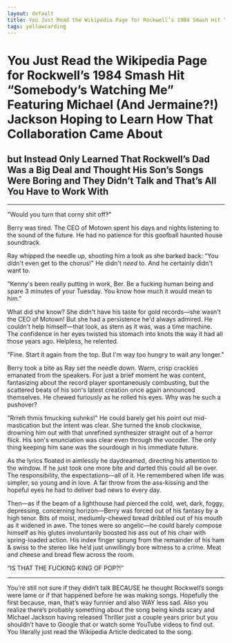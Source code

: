 ```yaml
---
layout: default
title: You Just Read the Wikipedia Page for Rockwell’s 1984 Smash Hit “Somebody’s Watching Me”
tags: yellowcarding
---
```


# You Just Read the Wikipedia Page for Rockwell’s 1984 Smash Hit “Somebody’s Watching Me” Featuring Michael (And Jermaine?!) Jackson Hoping to Learn How That Collaboration Came About

## but Instead Only Learned That Rockwell’s Dad Was a Big Deal and Thought His Son’s Songs Were Boring and They Didn’t Talk and That’s All You Have to Work With

****

"Would you turn that corny shit off‽"

Berry was tired. The CEO of Motown spent his days and nights listening to the sound of the future. He had no patience for this goofball haunted house soundtrack.

Ray whipped the needle up, shooting him a look as she barked back: “You didn't even get to the chorus!" He didn't *need* to. And he certainly didn't want to.

"Kenny's been really putting in work, Ber. Be a fucking human being and spare 3 minutes of your Tuesday. You know how much it would mean to him."

What did she know? She didn't have his taste for gold records—she wasn't the CEO of Motown! But she had a persistence he'd always admired. He couldn't help himself—that look, as stern as it was, was a time machine. The confidence in her eyes twisted his stomach into knots the way it had all those years ago. Helpless, he relented.

"Fine. Start it again from the top. But I'm way too hungry to wait any longer."

Berry took a bite as Ray set the needle down. Warm, crisp crackles emanated from the speakers. For just a brief moment he was content, fantasizing about the record player spontaneously combusting, but the scattered beats of his son's latest creation once again announced themselves. He chewed furiously as he rolled his eyes. Why was he such a pushover?

"Rrreh thmis fmucking suhnks!" He could barely get his point out mid-mastication but the intent was clear. She turned the knob clockwise, drowning him out with that unrefined synthesizer straight out of a horror flick. His son's enunciation was clear even through the vocoder. The only thing keeping him sane was the sourdough in his immediate future.

As the lyrics floated in aimlessly he daydreamed, directing his attention to the window. If he just took one more bite and darted this could all be over. The responsibility, the expectations—all of it. He remembered when life was simpler, so young and in love. A far throw from the ass-kissing and the hopeful eyes he had to deliver bad news to every day.

Then—as if the beam of a lighthouse had pierced the cold, wet, dark, foggy, depressing, concerning horizon—Berry was forced out of his fantasy by a high tenor. Bits of moist, mediumly-chewed bread dribbled out of his mouth as it widened in awe. The tones were so angelic—he could barely compose himself as his glutes involuntarily boosted his ass out of his chair with spring-loaded action. His index finger sprung from the remainder of his ham & swiss to the stereo like he’d just unwillingly bore witness to a crime. Meat and cheese and bread flew across the room.

“IS THAT THE FUCKING KING OF POP?!”

* * *

You’re still not sure if they didn’t talk BECAUSE he thought Rockwell’s songs were lame or if that happened before he was making songs. Hopefully the first because, man, that’s way funnier and also WAY less sad. Also you realize there’s probably something about the song being kinda scary and Michael Jackson having released Thriller just a couple years prior but you shouldn’t have to Google that or watch some YouTube videos to find out. You literally just read the Wikipedia Article dedicated to the song.